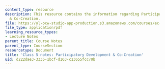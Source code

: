 ```yaml
---
content_type: resource
description: This resource contains the information regarding Participatory Development
  & Co-Creation.
file: https://ol-ocw-studio-app-production.s3.amazonaws.com/courses/ec-701j-d-lab-i-development-fall-2009/d222dae333351bcfd163c13655fcc70b_MITEC_701JF09_lec05_notes.pdf
file_type: application/pdf
learning_resource_types:
- Lecture Notes
parent_title: Course Notes
parent_type: CourseSection
resourcetype: Document
title: 'Class 5 notes: Participatory Development & Co-Creation'
uid: d222dae3-3335-1bcf-d163-c13655fcc70b
---
```

